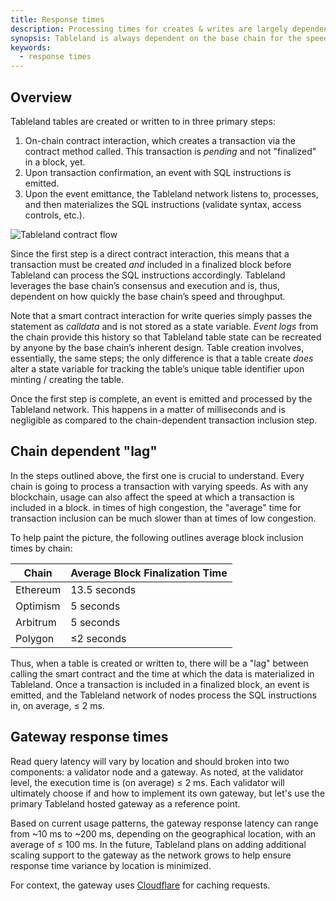 ```yaml
---
title: Response times
description: Processing times for creates & writes are largely dependent on the base chain, but read responses are standard.
synopsis: Tableland is always dependent on the base chain for the speed at which transactions are finalized. For each chan, nodes listen and process emitted events. When that data is materialized in Tableland node's SQLite databases, it becomes immediately accessible and queryable with high responsiveness.
keywords:
  - response times
---
```


## Overview

Tableland tables are created or written to in three primary steps:

1. On-chain contract interaction, which creates a transaction via the contract method called. This transaction is _pending_ and not "finalized" in a block, yet.
2. Upon transaction confirmation, an event with SQL instructions is emitted.
3. Upon the event emittance, the Tableland network listens to, processes, and then materializes the SQL instructions (validate syntax, access controls, etc.).

![Tableland contract flow](@site/static/assets/tableland-contract-flow.png)

Since the first step is a direct contract interaction, this means that a transaction must be created _and_ included in a finalized block before Tableland can process the SQL instructions accordingly. Tableland leverages the base chain’s consensus and execution and is, thus, dependent on how quickly the base chain’s speed and throughput.

Note that a smart contract interaction for write queries simply passes the statement as _calldata_ and is not stored as a state variable. _Event logs_ from the chain provide this history so that Tableland table state can be recreated by anyone by the base chain’s inherent design. Table creation involves, essentially, the same steps; the only difference is that a table create _does_ alter a state variable for tracking the table’s unique table identifier upon minting / creating the table.

Once the first step is complete, an event is emitted and processed by the Tableland network. This happens in a matter of milliseconds and is negligible as compared to the chain-dependent transaction inclusion step.

## Chain dependent "lag"

In the steps outlined above, the first one is crucial to understand. Every chain is going to process a transaction with varying speeds. As with any blockchain, usage can also affect the speed at which a transaction is included in a block. in times of high congestion, the "average" time for transaction inclusion can be much slower than at times of low congestion.

To help paint the picture, the following outlines average block inclusion times by chain:

| Chain    | Average Block Finalization Time |
| -------- | ------------------------------- |
| Ethereum | 13.5 seconds                    |
| Optimism | 5 seconds                       |
| Arbitrum | 5 seconds                       |
| Polygon  | ≤2 seconds                      |

Thus, when a table is created or written to, there will be a "lag" between calling the smart contract and the time at which the data is materialized in Tableland. Once a transaction is included in a finalized block, an event is emitted, and the Tableland network of nodes process the SQL instructions in, on average, ≤ 2 ms.

## Gateway response times

Read query latency will vary by location and should broken into two components: a validator node and a gateway. As noted, at the validator level, the execution time is (on average) ≤ 2 ms. Each validator will ultimately choose if and how to implement its own gateway, but let's use the primary Tableland hosted gateway as a reference point.

Based on current usage patterns, the gateway response latency can range from ~10 ms to ~200 ms, depending on the geographical location, with an average of ≤ 100 ms. In the future, Tableland plans on adding additional scaling support to the gateway as the network grows to help ensure response time variance by location is minimized.

For context, the gateway uses [Cloudflare](https://www.cloudflare.com/learning/cdn/what-is-caching/) for caching requests.
